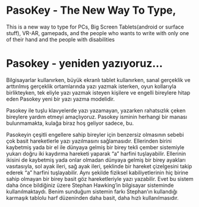 # PasoKey - The New Way To Type,
This is a new way to type for PCs, Big Screen Tablets(android or surface stuff), VR-AR, gamepads, and the people who wants to write with only one of their hand and the people with disabilities

# Pasokey - yeniden yazıyoruz…

Bilgisayarlar kullanırken, büyük ekranlı tablet kullanırken, sanal gerçeklik ve arttırılmış gerçeklik ortamlarında yazı yazmak isterken, oyun kollarıyla birlikteyken, tek eliyle yazı yazmak isteyen kişilere ve engelli bireylere hitap eden Pasokey yeni bir yazı yazma modelidir.

Pasokey ile tuşlu klavyelerde yazı yazamayan, yazarken rahatsızlık çeken bireylere yardım etmeyi amaçlıyoruz. Pasokey isminin herhangi bir manası bulunmamakta, kulağa biraz hoş geliyor sadece, bu.

Pasokeyin çeşitli engellere sahip bireyler için benzersiz olmasının sebebi çok basit hareketlerle yazı yazılmasını sağlamasıdır. Ellerinden birini kaybetmiş yada bir el ile dünyaya gelmiş bir birey tekli çember sistemiyle yukarı doğru iki kaydırma hareketi yaparak “a” harfini tuşlayabilir. Ellerinin ikisini de kaybetmiş yada onlar olmadan dünyaya gelmiş bir birey ayakları vasıtasıyla, sol ayak ileri, sağ ayak ileri, şeklinde bir hareket çizelgesini takip ederek “a” harfini tuşlayabilir. Aynı şekilde fiziksel kabiliyetlerinin hiç birine sahip olmayan bir birey basit göz hareketleriyle yazı yazabilir. Evet bu sistem daha önce bildiğiniz üzere Stephan Hawking’in bilgisayar sisteminde kullanılmaktaydı. Benim sunduğum sistemin farkı Stephan’ın kullandığı karmaşık tablolu harf düzeninden daha basit, daha hızlı kullanılmasıdır.
